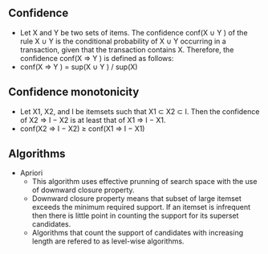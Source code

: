 
## Confidence
 * Let X and Y be two sets of items. The confidence
   conf(X ∪ Y ) of the rule X ∪ Y is the conditional probability of X ∪ Y occurring in a
   transaction, given that the transaction contains X. Therefore, the confidence conf(X ⇒ Y )
   is defined as follows:
 * conf(X ⇒ Y ) = sup(X ∪ Y ) / sup(X)
 
## Confidence monotonicity
 * Let X1, X2, and I be itemsets such that X1 ⊂ X2 ⊂ I. Then the confidence of X2 ⇒ I − X2 is at least that of X1 ⇒ I − X1.
 * conf(X2 ⇒ I − X2) ≥ conf(X1 ⇒ I − X1)
 
## Algorithms
 * Apriori
   - This algorithm uses effective prunning of search space with the use of downward closure property.
   - Downward closure property means that subset of large itemset exceeds the minimum required support. If  an itemset is
     infrequent then there is little point in counting the support for its superset candidates.
   - Algorithms that count the support of candidates with increasing length are refered to as level-wise algorithms.
